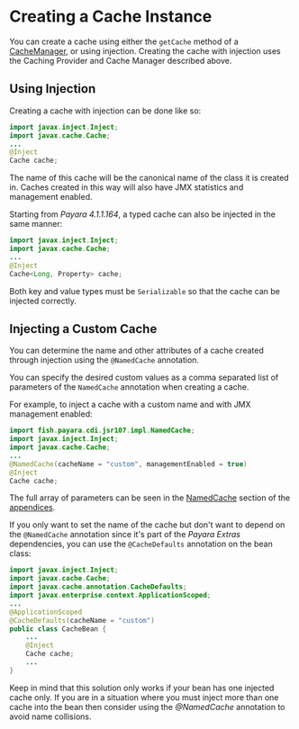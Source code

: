# Creating a Cache Instance

You can create a cache using either the `getCache` method of a [CacheManager](https://ignite.incubator.apache.org/jcache/1.0.0/javadoc/javax/cache/CacheManager.html), or using injection. Creating the cache with injection uses the Caching Provider and Cache Manager described above.

## Using Injection

Creating a cache with injection can be done like so:

```Java
import javax.inject.Inject;
import javax.cache.Cache;
...
@Inject
Cache cache;
```

The name of this cache will be the canonical name of the class it is created in. Caches created in this way will also have JMX statistics and management enabled.

Starting from _Payara 4.1.1.164_, a typed cache can also be injected in the same manner:

```Java
import javax.inject.Inject;
import javax.cache.Cache;
...
@Inject
Cache<Long, Property> cache;
```

Both key and value types must be `Serializable` so that the cache can be injected correctly.

## Injecting a Custom Cache

You can determine the name and other attributes of a cache created through injection using the `@NamedCache` annotation.

You can specify the desired custom values as a comma separated list of parameters of the `NamedCache` annotation when creating a cache.

For example, to inject a cache with a custom name and with JMX management enabled:

```Java
import fish.payara.cdi.jsr107.impl.NamedCache;
import javax.inject.Inject;
import javax.cache.Cache;
...
@NamedCache(cacheName = "custom", managementEnabled = true)
@Inject
Cache cache;
```

The full array of parameters can be seen in the [NamedCache](#41-namedcache-annotation) section of the [appendices](#4-appendices).

If you only want to set the name of the cache but don't want to depend on the `@NamedCache` annotation since it's part of the _Payara Extras_ dependencies, you can use the `@CacheDefaults` annotation on the bean class:

```Java
import javax.inject.Inject;
import javax.cache.Cache;
import javax.cache.annotation.CacheDefaults;
import javax.enterprise.context.ApplicationScoped;
...
@ApplicationScoped
@CacheDefaults(cacheName = "custom")
public class CacheBean {
    ...
    @Inject
    Cache cache;
    ...
}
```

Keep in mind that this solution only works if your bean has one injected cache only. If you are in a situation where you must inject more than one cache into the bean then consider using the _@NamedCache_ annotation to avoid name collisions.